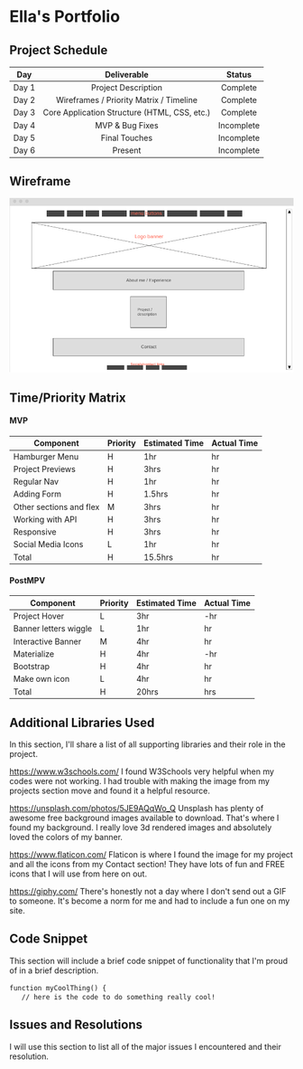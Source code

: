 # Ella's Portfolio 

## Project Schedule 

| Day | Deliverable    | Status |
| :---:   | :---: | :---: | 
| Day 1 | Project Description    | Complete | 
| Day 2 | Wireframes / Priority Matrix / Timeline    | Complete |
| Day 3 | Core Application Structure (HTML, CSS, etc.)	    | Complete | 
| Day 4 | MVP & Bug Fixes	    | Incomplete |
| Day 5 | Final Touches	    | Incomplete | 
| Day 6 | Present    | Incomplete |


## Wireframe 
![image](img/portfolio-wireframe.png)

## Time/Priority Matrix 
#### MVP 

| Component | Priority  | Estimated Time  | Actual Time | 
| ------- | --- | --- | ------- |
| Hamburger Menu	 | H | 1hr | hr | 
| Project Previews	 | H | 3hrs | hr | 
| Regular Nav	 | H | 1hr | hr | 
| Adding Form	 | H | 1.5hrs | hr | 
| Other sections and flex	 | M | 3hrs | hr | 
| Working with API	 | H | 3hrs | hr | 
| Responsive | H | 3hrs | hr | 
| Social Media Icons	 | L | 1hr | hr | 
| Total | H | 15.5hrs | hr | 

#### PostMPV 

| Component | Priority  | Estimated Time  | Actual Time | 
| ------- | --- | --- | ------- |
| Project Hover | L | 3hr | -hr | hr |
| Banner letters wiggle | L | 1hr | hr |
| Interactive Banner | M | 4hr | hr |
| Materialize | H | 4hr | -hr | hr |
| Bootstrap | H | 4hr | hr |
| Make own icon | L | 4hr | hr |
| Total | H | 20hrs| hrs |

## Additional Libraries Used 
In this section, I'll share a list of all supporting libraries and their role in the project.

https://www.w3schools.com/
I found W3Schools very helpful when my codes were not working. I had trouble with making the image from my projects section move and found it a helpful resource.  

https://unsplash.com/photos/5JE9AQqWo_Q 
Unsplash has plenty of awesome free background images available to download. That's where I found my background. I really love 3d rendered images and absolutely loved the colors of my banner. 

https://www.flaticon.com/
Flaticon is where I found the image for my project and all the icons from my Contact section! They have lots of fun and FREE icons that I will use from here on out.

https://giphy.com/
There's honestly not a day where I don't send out a GIF to someone. It's become a norm for me and had to include a fun one on my site.

## Code Snippet
This section will include a brief code snippet of functionality that I'm proud of in a brief description.

 ```
function myCoolThing() {
	// here is the code to do something really cool!
 ```   

## Issues and Resolutions
I will use this section to list all of the major issues I encountered and their resolution.
